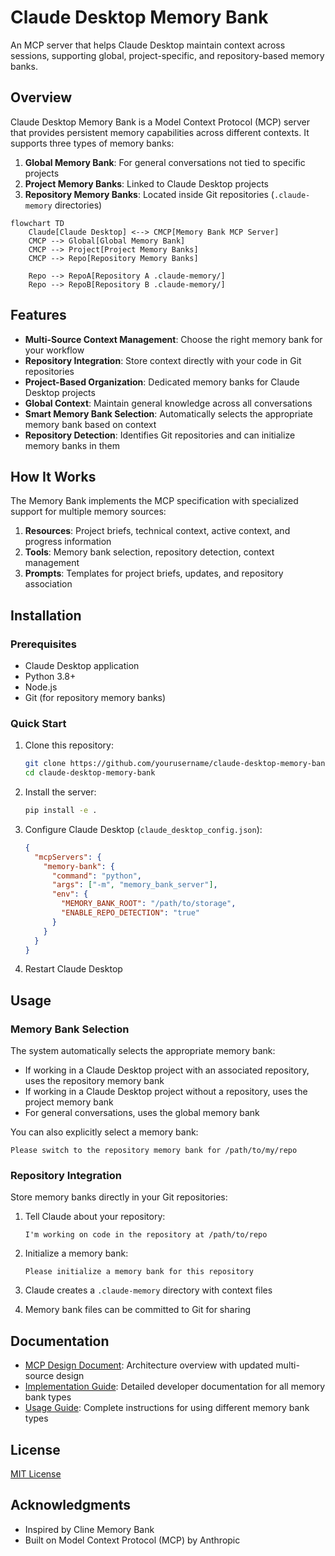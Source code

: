 # Claude Desktop Memory Bank

An MCP server that helps Claude Desktop maintain context across sessions, supporting global, project-specific, and repository-based memory banks.

## Overview

Claude Desktop Memory Bank is a Model Context Protocol (MCP) server that provides persistent memory capabilities across different contexts. It supports three types of memory banks:

1. **Global Memory Bank**: For general conversations not tied to specific projects
2. **Project Memory Banks**: Linked to Claude Desktop projects
3. **Repository Memory Banks**: Located inside Git repositories (`.claude-memory` directories)

```mermaid
flowchart TD
    Claude[Claude Desktop] <--> CMCP[Memory Bank MCP Server]
    CMCP --> Global[Global Memory Bank]
    CMCP --> Project[Project Memory Banks]
    CMCP --> Repo[Repository Memory Banks]
    
    Repo --> RepoA[Repository A .claude-memory/]
    Repo --> RepoB[Repository B .claude-memory/]
```

## Features

- **Multi-Source Context Management**: Choose the right memory bank for your workflow
- **Repository Integration**: Store context directly with your code in Git repositories
- **Project-Based Organization**: Dedicated memory banks for Claude Desktop projects
- **Global Context**: Maintain general knowledge across all conversations
- **Smart Memory Bank Selection**: Automatically selects the appropriate memory bank based on context
- **Repository Detection**: Identifies Git repositories and can initialize memory banks in them

## How It Works

The Memory Bank implements the MCP specification with specialized support for multiple memory sources:

1. **Resources**: Project briefs, technical context, active context, and progress information
2. **Tools**: Memory bank selection, repository detection, context management
3. **Prompts**: Templates for project briefs, updates, and repository association

## Installation

### Prerequisites

- Claude Desktop application
- Python 3.8+
- Node.js
- Git (for repository memory banks)

### Quick Start

1. Clone this repository:
   ```bash
   git clone https://github.com/yourusername/claude-desktop-memory-bank.git
   cd claude-desktop-memory-bank
   ```

2. Install the server:
   ```bash
   pip install -e .
   ```

3. Configure Claude Desktop (`claude_desktop_config.json`):
   ```json
   {
     "mcpServers": {
       "memory-bank": {
         "command": "python",
         "args": ["-m", "memory_bank_server"],
         "env": {
           "MEMORY_BANK_ROOT": "/path/to/storage",
           "ENABLE_REPO_DETECTION": "true"
         }
       }
     }
   }
   ```

4. Restart Claude Desktop

## Usage

### Memory Bank Selection

The system automatically selects the appropriate memory bank:

- If working in a Claude Desktop project with an associated repository, uses the repository memory bank
- If working in a Claude Desktop project without a repository, uses the project memory bank
- For general conversations, uses the global memory bank

You can also explicitly select a memory bank:

```
Please switch to the repository memory bank for /path/to/my/repo
```

### Repository Integration

Store memory banks directly in your Git repositories:

1. Tell Claude about your repository:
   ```
   I'm working on code in the repository at /path/to/repo
   ```

2. Initialize a memory bank:
   ```
   Please initialize a memory bank for this repository
   ```

3. Claude creates a `.claude-memory` directory with context files
4. Memory bank files can be committed to Git for sharing

## Documentation

- [MCP Design Document](doc/mcp-design.md): Architecture overview with updated multi-source design
- [Implementation Guide](doc/implementation-guide.md): Detailed developer documentation for all memory bank types
- [Usage Guide](doc/usage-guide.md): Complete instructions for using different memory bank types

## License

[MIT License](LICENSE)

## Acknowledgments

- Inspired by Cline Memory Bank
- Built on Model Context Protocol (MCP) by Anthropic
